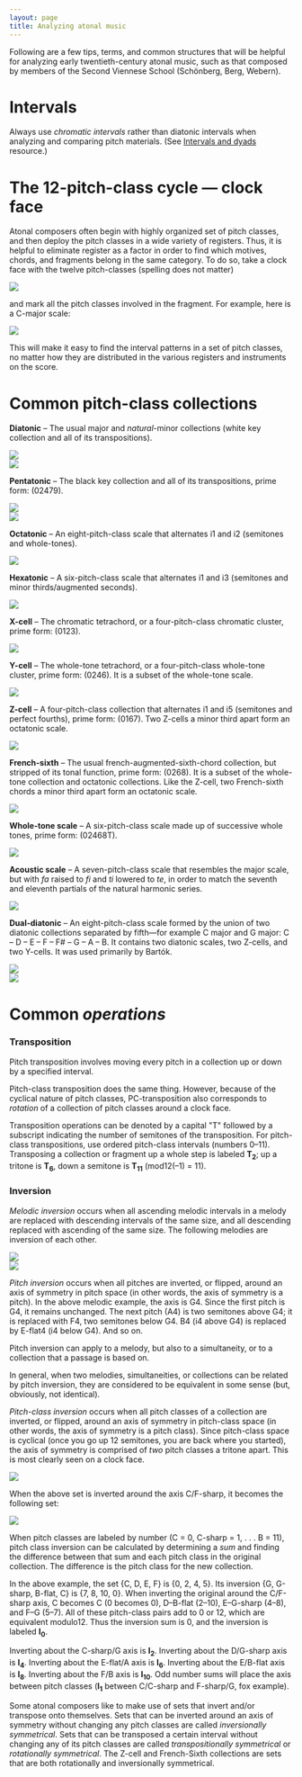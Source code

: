 ```yaml
---
layout: page
title: Analyzing atonal music
---
```


Following are a few tips, terms, and common structures that will be helpful for analyzing early twentieth-century atonal music, such as that composed by members of the Second Viennese School (Schönberg, Berg, Webern).

# Intervals 

Always use *chromatic intervals* rather than diatonic intervals when analyzing and comparing pitch materials. (See [Intervals and dyads][intervals] resource.)

# The 12-pitch-class cycle — clock face 

Atonal composers often begin with highly organized set of pitch classes, and then deploy the pitch classes in a wide variety of registers. Thus, it is helpful to eliminate register as a factor in order to find which motives, chords, and fragments belong in the same category. To do so, take a clock face with the twelve pitch-classes (spelling does not matter)

![][clock]

and mark all the pitch classes involved in the fragment. For example, here is a C-major scale:

![][Cmajor]

This will make it easy to find the interval patterns in a set of pitch classes, no matter how they are distributed in the various registers and instruments on the score.

# Common pitch-class collections 

**Diatonic** – The usual major and *natural*-minor collections (white key collection and all of its transpositions).

![][major]  
![][minor]

**Pentatonic** – The black key collection and all of its transpositions, prime form: (02479).

![][pentatonicBlack]  
![][pentatonicWhite]

**Octatonic** – An eight-pitch-class scale that alternates i1 and i2 (semitones and whole-tones).

![][octatonic]

**Hexatonic** – A six-pitch-class scale that alternates i1 and i3 (semitones and minor thirds/augmented seconds).

![][hexatonic]

**X-cell** – The chromatic tetrachord, or a four-pitch-class chromatic cluster, prime form: (0123).

![][xCell]

**Y-cell** – The whole-tone tetrachord, or a four-pitch-class whole-tone cluster, prime form: (0246). It is a subset of the whole-tone scale.

![][yCell]

**Z-cell** – A four-pitch-class collection that alternates i1 and i5 (semitones and perfect fourths), prime form: (0167). Two Z-cells a minor third apart form an octatonic scale.

![][zCell]

**French-sixth** – The usual french-augmented-sixth-chord collection, but stripped of its tonal function, prime form: (0268). It is a subset of the whole-tone collection and octatonic collections. Like the Z-cell, two French-sixth chords a minor third apart form an octatonic scale.

![][frenchSixth]

**Whole-tone scale** – A six-pitch-class scale made up of successive whole tones, prime form: (02468T).

![][wholeTone]

**Acoustic scale** – A seven-pitch-class scale that resembles the major scale, but with *fa* raised to *fi* and *ti* lowered to *te*, in order to match the seventh and eleventh partials of the natural harmonic series.

![][acoustic]

**Dual-diatonic** – An eight-pitch-class scale formed by the union of two diatonic collections separated by fifth—for example C major and G major: C – D – E – F – F# – G – A – B. It contains two diatonic scales, two Z-cells, and two Y-cells. It was used primarily by Bartók.

![][dualDiatonicFaFi]  
![][dualDiatonicTeTi]



# Common *operations* #

### Transposition ###

Pitch transposition involves moving every pitch in a collection up or down by a specified interval. 

Pitch-class transposition does the same thing. However, because of the cyclical nature of pitch classes, PC-transposition also corresponds to *rotation* of a collection of pitch classes around a clock face.

Transposition operations can be denoted by a capital "T" followed by a subscript indicating the number of semitones of the transposition. For pitch-class transpositions, use ordered pitch-class intervals (numbers 0–11). Transposing a collection or fragment up a whole step is labeled **T<sub>2</sub>**; up a tritone is **T<sub>6</sub>**, down a semitone is **T<sub>11</sub>** (mod12(–1) = 11).

### Inversion ###

*Melodic inversion* occurs when all ascending melodic intervals in a melody are replaced with descending intervals of the same size, and all descending replaced with ascending of the same size. The following melodies are inversion of each other.

![][melodyUp]  
![][melodyDown]

*Pitch inversion* occurs when all pitches are inverted, or flipped, around an axis of symmetry in pitch space (in other words, the axis of symmetry is a pitch). In the above melodic example, the axis is G4. Since the first pitch is G4, it remains unchanged. The next pitch (A4) is two semitones above G4; it is replaced with F4, two semitones below G4. B4 (i4 above G4) is replaced by E-flat4 (i4 below G4). And so on.

Pitch inversion can apply to a melody, but also to a simultaneity, or to a collection that a passage is based on.

In general, when two melodies, simultaneities, or collections can be related by pitch inversion, they are considered to be equivalent in some sense (but, obviously, not identical).

*Pitch-class inversion* occurs when all pitch classes of a collection are inverted, or flipped, around an axis of symmetry in pitch-class space (in other words, the axis of symmetry is a pitch class). Since pitch-class space is cyclical (once you go up 12 semitones, you are back where you started), the axis of symmetry is comprised of *two* pitch classes a tritone apart. This is most clearly seen on a clock face.

![][tetra]

When the above set is inverted around the axis C/F-sharp, it becomes the following set:

![][tetraInverted]

When pitch classes are labeled by number (C = 0, C-sharp = 1, . . . B = 11), pitch class inversion can be calculated by determining a *sum* and finding the difference between that sum and each pitch class in the original collection. The difference is the pitch class for the new collection.

In the above example, the set {C, D, E, F} is {0, 2, 4, 5}. Its inversion {G, G-sharp, B-flat, C} is {7, 8, 10, 0}. When inverting the original around the C/F-sharp axis, C becomes C (0 becomes 0), D–B-flat (2–10), E–G-sharp (4–8), and F–G (5–7). All of these pitch-class pairs add to 0 or 12, which are equivalent modulo12. Thus the inversion sum is 0, and the inversion is labeled **I<sub>0</sub>**.

Inverting about the C-sharp/G axis is **I<sub>2</sub>**. Inverting about the D/G-sharp axis is **I<sub>4</sub>**. Inverting about the E-flat/A axis is **I<sub>6</sub>**. Inverting about the E/B-flat axis is **I<sub>8</sub>**. Inverting about the F/B axis is **I<sub>10</sub>**. Odd number sums will place the axis between pitch classes (**I<sub>1</sub>** between C/C-sharp and F-sharp/G, fox example).

Some atonal composers like to make use of sets that invert and/or transpose onto themselves. Sets that can be inverted around an axis of symmetry without changing any pitch classes are called *inversionally symmetrical*. Sets that can be transposed a certain interval without changing any of its pitch classes are called *transpositionally symmetrical* or *rotationally symmetrical*. The Z-cell and French-Sixth collections are sets that are both rotationally and inversionally symmetrical. 



[intervals]: Intervals.html
[clock]: /Graphics/postTonal/clockFace.png
[Cmajor]: Graphics/postTonal/clockFace-diatonic.png
[acoustic]: Graphics/postTonal/acoustic.png
[dualDiatonicFaFi]: Graphics/postTonal/dualDiatonicFaFi.png
[dualDiatonicTeTi]: Graphics/postTonal/dualDiatonicTeTi.png
[frenchSixth]: Graphics/postTonal/frenchSixth.png
[hexatonic]: Graphics/postTonal/hexatonic.png
[major]: Graphics/postTonal/major.png
[minor]: Graphics/postTonal/minor.png
[octatonic]: Graphics/postTonal/octatonic.png
[pentatonicBlack]: Graphics/postTonal/pentatonicBlack.png
[pentatonicWhite]: Graphics/postTonal/pentatonicWhite.png
[wholeTone]: Graphics/postTonal/wholeTone.png
[xCell]: Graphics/postTonal/xCell.png
[yCell]: Graphics/postTonal/yCell.png
[zCell]: Graphics/postTonal/zCell.png
[melodyUp]: Graphics/postTonal/melodyUp.png
[melodyDown]: Graphics/postTonal/melodyDown.png
[tetra]: Graphics/postTonal/clockFace-tetraChord.png
[tetraInverted]: Graphics/postTonal/clockFace-tetraChordInverted.png